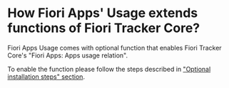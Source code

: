 # How Fiori Apps' Usage extends functions of Fiori Tracker Core?

Fiori Apps Usage comes with optional function that enables Fiori Tracker Core's "Fiori Apps: Apps usage relation".

To enable the function please follow the steps described in ["Optional installation steps" section](inst-cen-optional.md).
